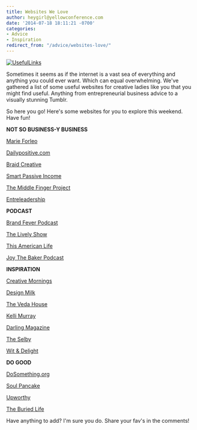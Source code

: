 ```yaml
---
title: Websites We Love
author: heygirl@yellowconference.com
date: '2014-07-18 18:11:21 -0700'
categories:
- Advice
- Inspiration
redirect_from: "/advice/websites-love/"
---
```


[![UsefulLinks](https://yellow-blog-images.imgix.net/2014/07/UsefulLinks.jpg)](https://yellow-blog-images.imgix.net/2014/07/UsefulLinks.jpg)

Sometimes it seems as if the internet is a vast sea of everything and anything you could ever want. Which can equal overwhelming. We've gathered a list of some useful websites for creative ladies like you that you might find useful. Anything from entrepreneurial business advice to a visually stunning Tumblr.

So here you go! Here's some websites for you to explore this weekend. Have fun!

**NOT SO BUSINESS-Y BUSINESS**

[Marie Forleo](http://www.marieforleo.com/)

[Dailypositive.com](http://dalepartridge.com/category/business/)

[Braid Creative](http://www.braidcreative.com/blog)

[Smart Passive Income](http://www.smartpassiveincome.com/blog/)

[The Middle Finger Project](http://themiddlefingerproject.org/)

[Entreleadership](https://www.entreleadership.com/#sthash.iKpvdNLw.dpbs)

**PODCAST**

[Brand Fever Podcast](http://www.brandfeverinc.com/onbranding/)

[The Lively Show](http://jesslively.com/livelyshow/)

[This American Life](thisamericanlife.org)

[Joy The Baker Podcast](http://homefries.com/shows/the-joy-the-baker-podcast/)

**INSPIRATION**

[Creative Mornings](http://creativemornings.com/)

[Design Milk](http://design-milk.com/)

[The Veda House](http://www.thevedahouse.com/)

[Kelli Murray](http://www.kellimurray.com/blog/)

[Darling Magazine](http://darlingmagazine.org/)

[The Selby](http://theselby.com/)

[Wit & Delight](http://witanddelight.tumblr.com/)

**DO GOOD**

[DoSomething.org](https://www.dosomething.org/)

[Soul Pancake](http://soulpancake.com/)

[Upworthy](http://www.upworthy.com/)

[The Buried Life](http://www.theburiedlife.com/)

Have anything to add? I'm sure you do. Share your fav's in the comments!
